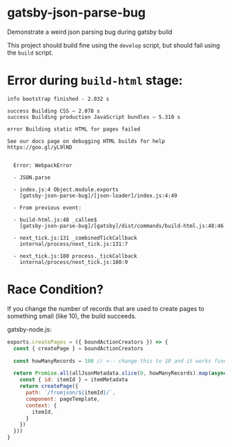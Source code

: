 # gatsby-json-parse-bug
Demonstrate a weird json parsing bug during gatsby build

This project should build fine using the `develop` script, but should fail using the `build` script.

# Error during `build-html` stage:

```
info bootstrap finished - 2.032 s

success Building CSS — 2.078 s
success Building production JavaScript bundles — 5.310 s

error Building static HTML for pages failed

See our docs page on debugging HTML builds for help https://goo.gl/yL9lND


  Error: WebpackError

  - JSON.parse

  - index.js:4 Object.module.exports
    [gatsby-json-parse-bug]/[json-loader]/index.js:4:49

  - From previous event:

  - build-html.js:48 _callee$
    [gatsby-json-parse-bug]/[gatsby]/dist/commands/build-html.js:48:46

  - next_tick.js:131 _combinedTickCallback
    internal/process/next_tick.js:131:7

  - next_tick.js:180 process._tickCallback
    internal/process/next_tick.js:180:9
```

# Race Condition?

If you change the number of records that are used to create pages to something small (like 10), the build succeeds.

gatsby-node.js:
```js
exports.createPages = ({ boundActionCreators }) => {
  const { createPage } = boundActionCreators

  const howManyRecords = 100 // <-- change this to 10 and it works fine

  return Promise.all(allJsonMetadata.slice(0, howManyRecords).map(async itemMetadata => {
    const { id: itemId } = itemMetadata
    return createPage({
      path: `/fromjson/${itemId}/`,
      component: pageTemplate,
      context: {
        itemId,
      }
    })
  }))
}
```
